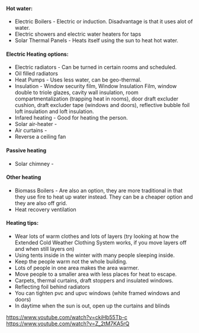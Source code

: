 #### Hot water:
- Electric Boilers - Electric or induction. Disadvantage is that it uses alot of water.
- Electric showers and electric water heaters for taps
- Solar Thermal Panels - Heats itself using the sun to heat hot water.

#### Electric Heating options:
- Electric radiators - Can be turned in certain rooms and scheduled.
- Oil filled radiators
- Heat Pumps - Uses less water, can be geo-thermal.
- Insulation - Window security film, Window Insulation Film, window double to triole glazes, cavity wall insulation, room compartmentalization (trapping heat in rooms), door draft excluder cushion, draft excluder tape (windows and doors), reflective bubble foil loft insulation and loft insulation.
- Infared heating - Good for heating the person.
- Solar air-heater - 
- Air curtains - 
- Reverse a ceiling fan

#### Passive heating
- Solar chimney - 

#### Other heating
- Biomass Boilers - Are also an option, they are more traditional in that they use fire to heat up water instead. They can be a cheaper option and they are also off grid.
- Heat recovery ventilation

#### Heating tips:
- Wear lots of warm clothes and lots of layers (try looking at how the Extended Cold Weather Clothing System works, if you move layers off and when still layers on)
- Using tents inside in the winter with many people sleeping inside.
- Keep the people warm not the whole building.
- Lots of people in one area makes the area warmer.
- Move people to a smaller area with less places for heat to escape.
- Carpets, thermal curtains, draft stoppers and insulated windows.
- Reflecting foil behind radiators
- You can tighten pvc and upvc windows (white framed windows and doors)
- In daytime when the sun is out, open up the curtains and blinds

https://www.youtube.com/watch?v=ckiHb55Tb-c
https://www.youtube.com/watch?v=Z_2tM7KA5rQ
